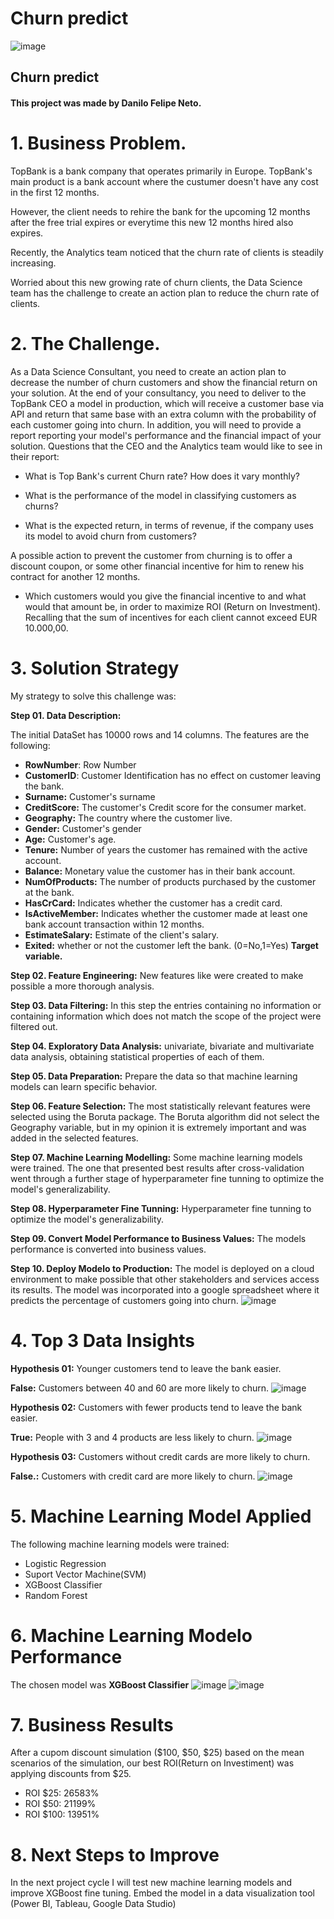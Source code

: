 # Churn predict

![image](/references/Churn.png)

## Churn predict

#### This project was made by Danilo Felipe Neto.

# 1. Business Problem.

TopBank is a bank company that operates primarily in Europe. TopBank's main product is a bank account where the custumer doesn't have any cost in the first 12 months.

However, the client needs to rehire the bank for the upcoming 12 months after the free trial expires or everytime this new 12 months hired also expires.

Recently, the Analytics team noticed that the churn rate of clients is steadily increasing.

Worried about this new growing rate of churn clients, the Data Science team has the challenge to create an action plan to reduce the churn rate of clients.

# 2. The Challenge.
As a Data Science Consultant, you need to create an action plan to decrease the number of churn customers and show the financial return on your solution. At the end of your consultancy, you need to deliver to the TopBank CEO a model in production, which will receive a customer base via API and return that same base with an extra column with the probability of each customer going into churn. In addition, you will need to provide a report reporting your model's performance and the financial impact of your solution. Questions that the CEO and the Analytics team would like to see in their report:

* What is Top Bank's current Churn rate? How does it vary monthly?

* What is the performance of the model in classifying customers as churns?

* What is the expected return, in terms of revenue, if the company uses its model to avoid churn from customers?

A possible action to prevent the customer from churning is to offer a discount coupon, or some other financial incentive for him to renew his contract for another 12 months.

* Which customers would you give the financial incentive to and what would that amount be, in order to maximize ROI (Return on Investment). Recalling that the sum of incentives for each client cannot exceed EUR 10.000,00.

# 3. Solution Strategy

My strategy to solve this challenge was:

**Step 01. Data Description:**

The initial DataSet has 10000 rows and 14 columns. The features are the following:

* **RowNumber**: Row Number
* **CustomerID**: Customer Identification has no effect on customer leaving the bank.
* **Surname:** Customer's surname
* **CreditScore:** The customer's Credit score for the consumer market.
* **Geography:** The country where the customer live.
* **Gender:** Customer's gender
* **Age:** Customer's age.
* **Tenure:** Number of years the customer has remained with the active account.
* **Balance:** Monetary value the customer has in their bank account.
* **NumOfProducts:** The number of products purchased by the customer at the bank.
* **HasCrCard:** Indicates whether the customer has a credit card.
* **IsActiveMember:** Indicates whether the customer made at least one bank account transaction within 12 months.
* **EstimateSalary:** Estimate of the client's salary.
* **Exited:** whether or not the customer left the bank. (0=No,1=Yes) **Target variable.**


**Step 02. Feature Engineering:** New features like were created to make possible a more thorough analysis.

**Step 03. Data Filtering:** In this step the entries containing no information or containing information which does not match the scope of the project were filtered out.

**Step 04. Exploratory Data Analysis:** univariate, bivariate and multivariate data analysis, obtaining statistical properties of each of them.

**Step 05. Data Preparation:** Prepare the data so that machine learning models can learn specific behavior. 

**Step 06. Feature Selection:** The most statistically relevant features were selected using the Boruta package. The Boruta algorithm did not select the Geography variable, but in my opinion it is extremely important and was added in the selected features.

**Step 07. Machine Learning Modelling:** Some machine learning models were trained. The one that presented best results after cross-validation went through a further stage of hyperparameter fine tunning to optimize the model's generalizability.

**Step 08. Hyperparameter Fine Tunning:** Hyperparameter fine tunning to optimize the model's generalizability.

**Step 09. Convert Model Performance to Business Values:** The models performance is converted into business values.

**Step 10. Deploy Modelo to Production:** The model is deployed on a cloud environment to make possible that other stakeholders and services access its results. The model was incorporated into a google spreadsheet where it predicts the percentage of customers going into churn.
![image](/references/google-sheets.PNG)


# 4. Top 3 Data Insights

**Hypothesis 01:** Younger customers tend to leave the bank easier.

**False:** Customers between 40 and 60 are more likely to churn.
![image](/references/H1.png)

**Hypothesis 02:** Customers with fewer products tend to leave the bank easier.

**True:** People with 3 and 4 products are less likely to churn.
![image](/references/H2.png)

**Hypothesis 03:** Customers without credit cards are more likely to churn.

**False.:** Customers with credit card are more likely to churn.
![image](/references/H3.png)

# 5. Machine Learning Model Applied
The following machine learning models were trained:
* Logistic Regression
* Suport Vector Machine(SVM)
* XGBoost Classifier
* Random Forest

# 6. Machine Learning Modelo Performance
The chosen model was **XGBoost Classifier** 
![image](/references/model-performance.PNG)
![image](/references/model-performance-ROC.png)


# 7. Business Results
After a cupom discount simulation ($100, $50, $25) based on the mean scenarios of the simulation, our best ROI(Return on Investiment) was applying discounts from $25.

* ROI $25: 26583%
* ROI $50: 21199%
* ROI $100: 13951%

# 8. Next Steps to Improve
In the next project cycle I will test new machine learning models and improve XGBoost fine tuning. Embed the model in a data visualization tool (Power BI, Tableau, Google Data Studio)
